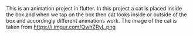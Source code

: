 This is an animation project in flutter. In this project a cat is placed inside the box and when we tap on the box then cat looks inside or outside of the box and accordingly different animations work. The image of the cat is taken from https://i.imgur.com/QwhZRyL.png
